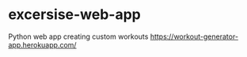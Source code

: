 # excersise-web-app
Python web app creating custom workouts
https://workout-generator-app.herokuapp.com/

